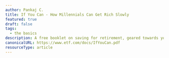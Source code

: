 ```yaml
---
author: Pankaj C.
title: If You Can - How Millennials Can Get Rich Slowly
featured: true
draft: false
tags:
  - the basics
description: A free booklet on saving for retirement, geared towards young people but useful for any age.
canonicalURL: https://www.etf.com/docs/IfYouCan.pdf
resourceType: article
---
```

